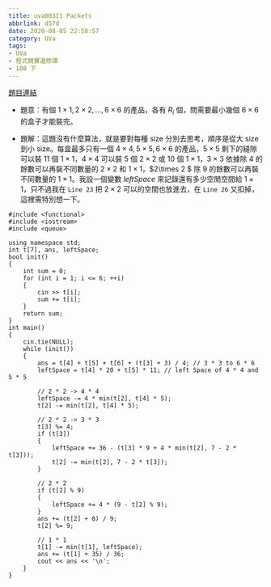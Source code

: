 ```yaml
---
title: uva00311 Packets
abbrlink: d57d
date: 2020-08-05 22:58:57
category: UVa
tags:
- UVa
- 程式競賽選修課
- 108 下
---
```

[題目連結](https://onlinejudge.org/index.php?option=com_onlinejudge&Itemid=8&page=show_problem&problem=247)
* 題意：有個 $1\times 1, 2\times 2, ..., 6\times 6$ 的產品，各有 $R_i$ 個，問需要最小幾個 $6\times 6$ 的盒子才能裝完。
<!-- more -->
* 題解：這題沒有什麼算法，就是要對每種 size 分別去思考，順序是從大 size 到小 size。每盒最多只有一個 $4\times 4, 5\times 5, 6\times 6$ 的產品，$5\times 5$ 剩下的縫隙可以裝 $11$ 個 $1\times 1$，$4\times 4$ 可以裝 $5$ 個 $2 \times 2$ 或 $10$ 個 $1 \times 1$，$3\times 3$ 依據除 $4$ 的餘數可以再裝不同數量的 $2\times 2$ 和 $1\times 1$，$2\times 2 $ 除 $9$ 的餘數可以再裝不同數量的 $1\times 1$。我設一個變數 $leftSpace$ 來記錄還有多少空閒空間給 $1\times 1$，只不過我在 `Line 23` 把 $2\times 2$ 可以的空間也放進去，在 `Line 26` 又扣掉，這裡需特別想一下。
```cpp=
#include <functional>
#include <iostream>
#include <queue>

using namespace std;
int t[7], ans, leftSpace;
bool init()
{
    int sum = 0;
    for (int i = 1; i <= 6; ++i)
    {
        cin >> t[i];
        sum += t[i];
    }
    return sum;
}
int main()
{
    cin.tie(NULL);
    while (init())
    {
        ans = t[4] + t[5] + t[6] + (t[3] + 3) / 4; // 3 * 3 to 6 * 6
        leftSpace = t[4] * 20 + t[5] * 11; // left Space of 4 * 4 and 5 * 5

        // 2 * 2 -> 4 * 4
        leftSpace -= 4 * min(t[2], t[4] * 5);
        t[2] -= min(t[2], t[4] * 5);

        // 2 * 2 -> 3 * 3
        t[3] %= 4;
        if (t[3])
        {
            leftSpace += 36 - (t[3] * 9 + 4 * min(t[2], 7 - 2 * t[3]));
            t[2] -= min(t[2], 7 - 2 * t[3]);
        }

        // 2 * 2
        if (t[2] % 9)
        {
            leftSpace += 4 * (9 - t[2] % 9);
        }
        ans += (t[2] + 8) / 9;
        t[2] %= 9;

        // 1 * 1
        t[1] -= min(t[1], leftSpace);
        ans += (t[1] + 35) / 36;
        cout << ans << '\n';
    }
}
```